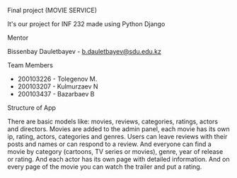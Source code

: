 Final project (MOVIE SERVICE)

 It's our project for INF 232 made using Python Django


Mentor

 Bissenbay Dauletbayev - b.dauletbayev@sdu.edu.kz


Team Members

- 200103226 - Tolegenov M.
- 200103207 - Kulmurzaev N
- 200103437 - Bazarbaev B


Structure of App

  There are basic models like: movies, reviews, categories, ratings, actors and directors.
 Movies are added to the admin panel, each movie has its own ip, rating, actors, categories and genres.
 Users can leave reviews with their posts and names or can respond to a review. And everyone can find 
 a movie by category (cartoons, TV series or movies), genre, year of release or rating. And each actor 
 has its own page with detailed information. And on every page of the movie you can watch the trailer and put a rating.
 

